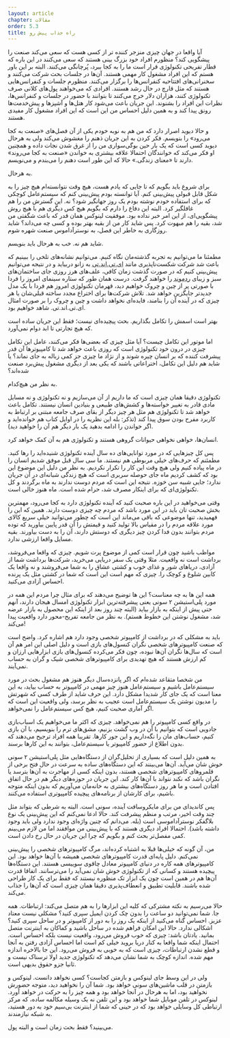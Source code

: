 ```yaml
---
layout: article
chapter: مقالات
order: 5.3
title: راه جذاب پیش رو
---
```




آیا واقعا در جهان چیزی منزجر کننده تر از کسی هست که سعی می‌کند صنعت را پیشگویی کند؟ منظورم افراد خود بزرگ بینی هستند که سعی می‌کنند در این باره که قطار تفریحی تکنولوژی قرار است ما را به کجا ببرد، پُرچانگی می‌کنند. البته بر این باور هستم که این افراد مشغول کار مهمی هستند. آن‌ها در جلسات بحث شرکت می‌کنند و سخنرانی‌های افتتاحیه کنفرانس‌ها را برگزار می‌کنند. منظورم جلسات و کنفرانس‌هایی هستند که مثل قارچ در حال رشد هستند. افرادی که می‌خواهند پول‌های کلانی صرف تکنولوژی کنند، هزاران دلار خرج می‌کنند تا بتوانند با حضور در جلسات و کنفرانس‌ها، نظرات این افراد را بشنوند. این جریان باعث می‌شود کار هتل‌ها و آشپزها و پیش‌خدمت‌ها رونق پیدا کند و به همین دلیل احساس من این است که این افراد مشغول کار مفیدی هستند.

و حالا دیوید اصرار دارد که من هم به نوبه خودم یکی از آن فصل‌های «صنعت به کجا می‌رود» را بنویسم. فکر کردن به این جریان ذهنم را مغشوش می‌کند ولی به هرحال دیوید کسی است که یک بار حین بوگی‌سواری من را از غرق شدن نجات داده و همچنین او فکر می‌کند که خوانندگان احتمالا علاقه بیشتری به خواندن «صنعت به کجا می‌روند» دارند تا «معنای زندگی.» حالا که این طور است دهنم را می‌بندم و می‌نویسم.

به هرحال.

برای شروع باید بگویم که تا جایی که یادم هست، هیچ وقت نتوانسته‌ام هیچ چیز را به شکل قابل قبولی پیش‌بینی کنم. آیا توانسته بودم پیش‌بینی کنم که سیستم‌عامل کوچکی که برای استفاده خودم نوشته بودم یک روز جهانگیر شود؟ نه. این گسترش من را هم غافلگیر کرد. البته این دفاع را دارم که بگویم هیچ کس دیگری هم با هیچ روش پیشگویی‌ای، از این امر خبر نداده بود. موفقیت لینوکس همان قدر که باعث شگفتی من شد، بقیه را هم مبهوت کرد. پس شاید کار من از بقیه بهتر بوده و کسی چه می‌داند؟ شاید روزگاری به خاطر این فصل، به نوسترآداموس صنعت شهره شوم. 

شاید هم نه. خب به هرحال باید بنویسم.

مطمئنا ما می‌توانیم به تجربه گذشته‌مان نگاه کنیم. می‌توانیم نشانه‌های تلخی را ببینیم که باعث شد شرکت شکست‌ناپذیری مانند <abbr title="AT&T">ای.تی.اند.تی</abbr > به زانو دربیاید و در نتیجه می‌توانیم پیش‌بینی کنیم که در صورت گذشت زمان کافی، علف‌های هرز روزی جای ساختمان‌های سبز و زیبای <abbr title="Redmond - مقر اصلی شرکت مایکروسافت">ردموند</abbr > را خواهند گرفت. درست همان طور که ستاره سینمای امروز را فردا با صورتی پر از چین و چروک خواهیم دید، قهرمان تکنولوژی امروز هم فردا با یک مدل جدیدتر جایگزین خواهد شد. تلاش شرکت‌ها برای اختراع مجدد ساخته قبلی‌شان یا هر چیزی که در آینده آن را بنامند، فایده‌ای نخواهد داشت و چین و چروک را بر صورت امثال ای.تی.اند.تی. شاهد خواهیم بود. 

بهتر است اسمش را تکامل بگذاریم. بحث پیچیده‌ای نیست؛ فقط این جریان ساده است که هیچ تجارتی تا ابد دوام نمی‌آورد. 

اما موتور این تکامل چیست؟‌ آیا مثل چیزی که بعضی‌ها فکر می‌کنند، عامل این تکامل چیزی در درون خود تکنولوژی است که روزی باعث خواهد شد تا کامپیوترها آن قدر پیشرفت کننده که بر انسان چیره شوند و از نژاد ما چیزی جز کمی زباله به جای نماند؟ یا شاید هم دلیل این تکامل، اختراعاتی باشند که یکی بعد از دیگری مشغول پیش‌برد صنعت شده‌اند؟

به نظر من هیچ‌کدام. 

تکنولوژی دقیقا همان چیزی است که ما داریم از آن می‌سازیم و نه تکنولوژی و نه مسایل مادی قادر به تغییر خواسته‌ها و کشش‌های طبیعی و بنیادین انسان نیستند. تکامل باعث خواهد شد تا تکنولوژی هم مثل هر چیز دیگر از بقای صرف جامعه مبتنی بر ارتباط به کاربرد مفرح بودن سوق پیدا کند (تذکر: بله این نظریه را در اوایل کتاب هم خوانده‌اید و اگر خواندن را ادامه بدهید یک بار دیگر هم آن را خواهید دید).

انسان‌ها، خواهی نخواهی حیوانات گروهی هستند و تکنولوژی هم به آن کمک خواهد کرد. 

پس کل چیزهایی که در مورد توانایی‌های ده سال آینده تکنولوژی شنیده‌اید را رها کنید. مطمئنم که حرف‌های خیلی مربوطی هم نیستند. ما سی سال قبل موفق شدیم انسان را در ماه پیاده کنیم ولی هیچ وقت این کار را تکرار نکردیم. به نظر من دلیل این موضوع این بود که کشف کردیم ماه جای حوصله سربری است که هیچ زندگی شبانه‌ای در آن جریان ندارد؛ جایی شبیه سن خوزه. نتیجه این است که مردم دوست ندارند به ماه برگردند و کل تکنولوژی‌ای که برای اینکار مصرف شد، حرام شده است. ماه هنوز خالی است. 

وقتی می‌خواهید در این باره صحبت کنید که آینده تکنولوژی دارد به کجا می‌رود، مهمترین بخش صحبت تان باید در این مورد باشد که مردم چه چیزی  دوست دارند. همین که این را فهمیدید، تنها موضوعی که باقی می‌ماند این است که چطور می‌توانید خیلی سریع کالای مورد علاقه مردم را در مقیاس بالا تولید کنید و قیمتش را آن قدر پایین بیاورید که توده مردم بتوانند بدون فدا کردن چیز دیگری که دوستش دارند، آن را به دست بیاورند. بقیه مسایل واقعا ارزشی ندارد.

مواظب باشید چون قرار است کمی از موضوع پرت شویم. چیزی که واقعا می‌فروشد، برداشت است نه واقعیت. مثلا وقتی یک سفر دریایی می‌خرید، شرکت‌ها برداشت شما از آزادی، دریاهای شور و غذای خوب و کشتی عشاق را به شما می‌فروشند و نه واقعا یک کابین شلوغ و کوچک را. چیزی که مهم است این است که شما در کشتی مثل یک پرنده  احساس آزادی می‌کنید.

همه این ها به چه معناست؟ این ها توضیح می‌دهند که برای مثال چرا مردم این همه در مورد پلی‌استیشن ۲ سونی یعنی پیشرفته‌ترین ابزار تکنولوژی امسال هیجان دارند، آنهم حتی پیش از اینکه به بازار بیاید (البته چند روز بعد از اینکه این محصول به بازار عرضه شد، مشغول نوشتن این خطوط هستم). به نظر من جامعه تفریح-محور دارد واقعیت پیدا می‌کند!

باید به مشکلی که در برداشت از کامپیوتر شخصی وجود دارد هم اشاره کرد. واضح است که صنعت کامپیوترهای شخصی نگران کنسول‌های بازی است و دلیل اصلی این امر هم آن است که سال‌ها نگران آن‌ها نبوده، چون فکر می‌کرده کنسول‌های بازی ابزارهایی ارزان و کم ارزش هستند که هیچ تهدیدی برای کامپیوترهای شخصی شیک و گران به حساب نمی‌آیند. 

من شخصا متقاعد شده‌ام که اگر پانزده‌سال دیگر هنوز هم مشغول بحث در مورد سیستم‌عامل باشیم و سیستم‌عامل هنوز چیز مهمی در کامپیوتر به حساب بیاید، به این معنا است که یک جای کار شدیدا مشکل دارد. این حرف شاید از طرف کسی که شهرتش را مدیون نوشتن یک سیستم‌عامل است عجیب به نظر برسد، ولی واقعیت این است که اگر آماری صحبت کنیم، هیچ کس سیستم‌عامل را نمی‌خواهد. 

در واقع کسی کامپیوتر را هم نمی‌خواهد. چیزی که اکثر ما می‌خواهیم یک اسباب‌بازی جادویی است که بتوانیم با آن در وب گشت بزنیم، مشق‌های ترم را بنویسیم، با آن بازی کنیم، حساب‌های مان را نگه‌داریم و این جور کارها. تقریبا همه افراد ترجیح می‌دهند که بدون اطلاع از حضور کامپیوتر یا سیستم‌عامل، بتوانند به این کارها برسند. 

به همین دلیل است که بسیاری از تحلیل‌گران از دستگاه‌هایی مثل پلی‌استیشن ۲ سونی خوش شان می‌آید. آن‌ها می‌بینند که این دستگاه‌های ساده به سرعت در حال فتح برخی از قلمروهای کامپیوترهای شخصی هستند، بدون اینکه کسی از مهاجرت به آن‌ها بترسد یا نگران باشد که نکند نتواند با آن‌ها کار کند. این جریان در حوزه‌های دیگر هم در حال اتفاق افتادن است و ما هر روز دستگاه‌های بیشتری به خانه‌مان می‌آوریم که بدون اینکه متوجه باشیم، برای کارشان از برنامه‌های پیچیده کامپیوتری استفاده می‌کنند. 

پس کاندیدای من برای مایکروسافت آینده،‌ سونی است. البته به شرطی که بتواند مثل چند وقت اخیر، مرتب و منظم پیشرفت کند. حالا ادعا نمی‌کنم که این پیش‌بینی یک نوع بلاگفکر نوسترآداموسی است (بله. می‌دانم که چنین واژه‌ای وجود ندارد ولی باید وجود داشته باشد). احتمالا افراد دیگری هستند که با پیش‌بینی من موافقند اما من لازم می‌بینم کمی مفصل‌تر بحث کنم و بگویم که چرا این جریان در حال رخ دادن است.

من، آن گونه که خیلی‌ها قبلا به اشتباه کرده‌اند، مرگ کامپیوترهای شخصی را پیش‌بینی نمی‌کنم. دلیل پایه‌ای قدرت کامپیوترهای شخصی همیشه با آن‌ها خواهد بود. این کامپیوترهای همه کاره در دنیای کامپیوتر معادل چاقوی سوییسی هستند. این دستگاه‌ها پیچیده هستند و کسانی که از تکنولوژی خوش شان نمی‌آید را می‌ترسانند. اتفاقا قدرت آن‌ها هم در همین است چون یک ابزار تک منظوره نیستند که فقط برای یک کار طراحی شده باشند. قابلیت تطبیق و انعطاف‌پذیری دقیقا همان‌ چیزی است که آن‌ها را جذاب می‌کند. 

حالا می‌رسیم به نکته‌ مشترکی که کلیه این ابزارها را به هم متصل می‌کند: ارتباطات. همه جا. شما نمی‌توانید دو ساعت را بدون چک کردن ایمیل سپری کنید؟ مشکلی نیست معتاد عزیز. احساس گناه می‌کنید از اینکه یک روز را به دور از کامپیوتر و در ساحل سپری کنید؟ اشکالی ندارد. حالا این امکان فراهم شده در ساحل باشید و کماکان به اینترنت متصل بمانید. یادتان باشد: چیزی که خوب فروش می‌رود، واقعیت نیست بلکه احساس است. احتمال اینکه شما واقعا به کنار دریا بروید خیلی کم است اما احساس آزادی رفتن به آنجا و قطع نشدن ارتباطات، چیزی است که به خوبی به فروش می‌رود. این جا بالاخره اندازه مهم شده. اندازه کوچک به شما نشان می‌دهد که تکنولوژی جدید اولا ترسناک نیست و ثانیا جزو حقوق بدیهی است.

ولی در این وسط جای لینوکس و بازمتن کجاست؟ کسی نخواهد دانست. لینوکس و بازمتن در قلب ماشین‌های سونی خواهد بود. شما آن را نخواهید دید، متوجه حضورش نخواهید بود، اما به هرحال در آنجا خواهد بود و همه چیز را به حرکت در خواهد آورد. لینوکس در تلفن موبایل شما خواهد بود و این تلفن نه یک وسیله مکالمه ساده، که مرکز ارتباطی کل وسایلی خواهد بود که در حینی که شما از اینترنت بی‌سیم خود به دور هستید، به شبکه نیازمندند. 

می‌بینید؟ فقط بحث زمان است و البته پول. 




